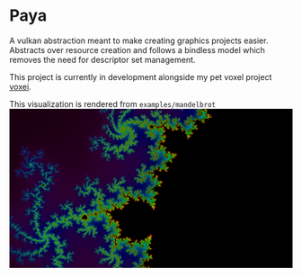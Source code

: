 # Paya 

A vulkan abstraction meant to make creating graphics projects easier. Abstracts over resource creation and follows a bindless model which removes the need for descriptor set management.

This project is currently in development alongside my pet voxel project [voxei](https://github.com/paratym/voxei.git).

This visualization is rendered from `examples/mandelbrot`
![Image of mandelbrot set](examples/mandelbrot/example.png)
